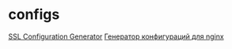 # configs

[SSL Configuration Generator](https://ssl-config.mozilla.org/)
[Генератор конфигураций для nginx](https://www.digitalocean.com/community/tools/nginx)
